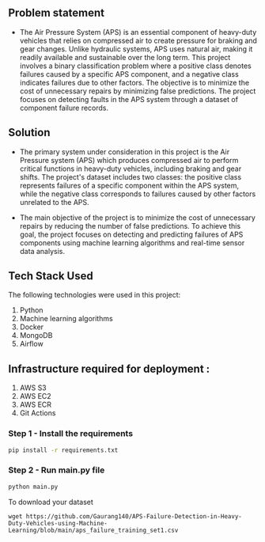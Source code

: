

## Problem statement

* The Air Pressure System (APS) is an essential component of heavy-duty vehicles that relies on compressed air to create pressure for braking and gear changes. Unlike hydraulic systems, APS uses natural air, making it readily available and sustainable over the long term. This project involves a binary classification problem where a positive class denotes failures caused by a specific APS component, and a negative class indicates failures due to other factors. The objective is to minimize the cost of unnecessary repairs by minimizing false predictions. The project focuses on detecting faults in the APS system through a dataset of component failure records.


## Solution

* The primary system under consideration in this project is the Air Pressure system (APS) which produces compressed air to perform critical functions in heavy-duty vehicles, including braking and gear shifts. The project's dataset includes two classes: the positive class represents failures of a specific component within the APS system, while the negative class corresponds to failures caused by other factors unrelated to the APS.

* The main objective of the project is to minimize the cost of unnecessary repairs by reducing the number of false predictions. To achieve this goal, the project focuses on detecting and predicting failures of APS components using machine learning algorithms and real-time sensor data analysis.

## Tech Stack Used
The following technologies were used in this project:

1. Python
2. Machine learning algorithms
3. Docker
4. MongoDB
5. Airflow

## Infrastructure required for deployment :
1. AWS S3
2. AWS EC2
3. AWS ECR
4. Git Actions



### Step 1 - Install the requirements

```bash
pip install -r requirements.txt
```

### Step 2 - Run main.py file

```bash
python main.py
```

To download your dataset

```
wget https://github.com/Gaurang140/APS-Failure-Detection-in-Heavy-Duty-Vehicles-using-Machine-Learning/blob/main/aps_failure_training_set1.csv
```

